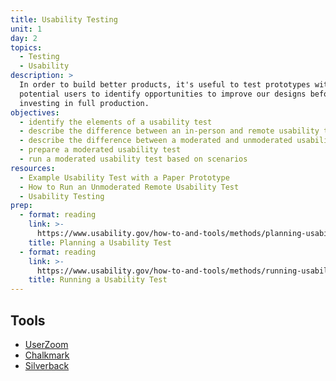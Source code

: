```yaml
---
title: Usability Testing
unit: 1
day: 2
topics:
  - Testing
  - Usability
description: >
  In order to build better products, it's useful to test prototypes with
  potential users to identify opportunities to improve our designs before
  investing in full production.
objectives:
  - identify the elements of a usability test
  - describe the difference between an in-person and remote usability test
  - describe the difference between a moderated and unmoderated usability test
  - prepare a moderated usability test
  - run a moderated usability test based on scenarios
resources:
  - Example Usability Test with a Paper Prototype
  - How to Run an Unmoderated Remote Usability Test
  - Usability Testing
prep:
  - format: reading
    link: >-
      https://www.usability.gov/how-to-and-tools/methods/planning-usability-testing.html
    title: Planning a Usability Test
  - format: reading
    link: >-
      https://www.usability.gov/how-to-and-tools/methods/running-usability-tests.html
    title: Running a Usability Test
---
```

Tools
-----

- [UserZoom](https://www.userzoom.com)
- [Chalkmark](https://www.optimalworkshop.com/chalkmark)
- [Silverback](https://silverbackapp.com)
